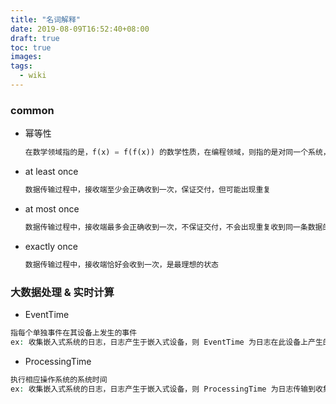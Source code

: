```yaml
---
title: "名词解释"
date: 2019-08-09T16:52:40+08:00
draft: true
toc: true
images:
tags: 
  - wiki
---
```


### common

- 幂等性

  ```php
  在数学领域指的是，f(x) = f(f(x)) 的数学性质，在编程领域，则指的是对同一个系统，使用同样的条件，一次请求和重复多次请求对被调用方的影响是一致的
  ```

- at least once

  ```php
  数据传输过程中，接收端至少会正确收到一次，保证交付，但可能出现重复
  ```

- at most once

  ```php
  数据传输过程中，接收端最多会正确收到一次，不保证交付，不会出现重复收到同一条数据的情况，但可能会出现数据丢失
  ```

- exactly once

  ```php
  数据传输过程中，接收端恰好会收到一次，是最理想的状态
  ```

### 大数据处理 & 实时计算

- EventTime

```php
指每个单独事件在其设备上发生的事件
ex: 收集嵌入式系统的日志，日志产生于嵌入式设备，则 EventTime 为日志在此设备上产生的事件
```

- ProcessingTime

```php
执行相应操作系统的系统时间
ex: 收集嵌入式系统的日志，日志产生于嵌入式设备，则 ProcessingTime 为日志传输到收集系统时，此手机服务的系统时间
```

